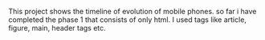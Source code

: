 This project  shows the timeline of evolution of mobile phones. so far i have completed the phase 1 that consists of only html. I used tags like article, figure, main, header tags etc.
